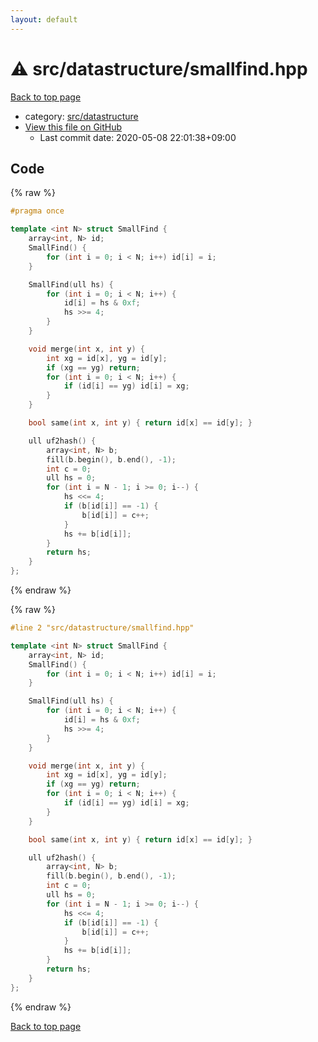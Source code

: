 ```yaml
---
layout: default
---
```


<!-- mathjax config similar to math.stackexchange -->
<script type="text/javascript" async
  src="https://cdnjs.cloudflare.com/ajax/libs/mathjax/2.7.5/MathJax.js?config=TeX-MML-AM_CHTML">
</script>
<script type="text/x-mathjax-config">
  MathJax.Hub.Config({
    TeX: { equationNumbers: { autoNumber: "AMS" }},
    tex2jax: {
      inlineMath: [ ['$','$'] ],
      processEscapes: true
    },
    "HTML-CSS": { matchFontHeight: false },
    displayAlign: "left",
    displayIndent: "2em"
  });
</script>

<script type="text/javascript" src="https://cdnjs.cloudflare.com/ajax/libs/jquery/3.4.1/jquery.min.js"></script>
<script src="https://cdn.jsdelivr.net/npm/jquery-balloon-js@1.1.2/jquery.balloon.min.js" integrity="sha256-ZEYs9VrgAeNuPvs15E39OsyOJaIkXEEt10fzxJ20+2I=" crossorigin="anonymous"></script>
<script type="text/javascript" src="../../../assets/js/copy-button.js"></script>
<link rel="stylesheet" href="../../../assets/css/copy-button.css" />


# :warning: src/datastructure/smallfind.hpp

<a href="../../../index.html">Back to top page</a>

* category: <a href="../../../index.html#057cdb199a48f765d2786c323ec11d3a">src/datastructure</a>
* <a href="{{ site.github.repository_url }}/blob/master/src/datastructure/smallfind.hpp">View this file on GitHub</a>
    - Last commit date: 2020-05-08 22:01:38+09:00




## Code

<a id="unbundled"></a>
{% raw %}
```cpp
#pragma once

template <int N> struct SmallFind {
    array<int, N> id;
    SmallFind() {
        for (int i = 0; i < N; i++) id[i] = i;
    }

    SmallFind(ull hs) {
        for (int i = 0; i < N; i++) {
            id[i] = hs & 0xf;
            hs >>= 4;
        }
    }

    void merge(int x, int y) {
        int xg = id[x], yg = id[y];
        if (xg == yg) return;
        for (int i = 0; i < N; i++) {
            if (id[i] == yg) id[i] = xg;
        }
    }

    bool same(int x, int y) { return id[x] == id[y]; }

    ull uf2hash() {
        array<int, N> b;
        fill(b.begin(), b.end(), -1);
        int c = 0;
        ull hs = 0;
        for (int i = N - 1; i >= 0; i--) {
            hs <<= 4;
            if (b[id[i]] == -1) {
                b[id[i]] = c++;
            }
            hs += b[id[i]];
        }
        return hs;
    }
};

```
{% endraw %}

<a id="bundled"></a>
{% raw %}
```cpp
#line 2 "src/datastructure/smallfind.hpp"

template <int N> struct SmallFind {
    array<int, N> id;
    SmallFind() {
        for (int i = 0; i < N; i++) id[i] = i;
    }

    SmallFind(ull hs) {
        for (int i = 0; i < N; i++) {
            id[i] = hs & 0xf;
            hs >>= 4;
        }
    }

    void merge(int x, int y) {
        int xg = id[x], yg = id[y];
        if (xg == yg) return;
        for (int i = 0; i < N; i++) {
            if (id[i] == yg) id[i] = xg;
        }
    }

    bool same(int x, int y) { return id[x] == id[y]; }

    ull uf2hash() {
        array<int, N> b;
        fill(b.begin(), b.end(), -1);
        int c = 0;
        ull hs = 0;
        for (int i = N - 1; i >= 0; i--) {
            hs <<= 4;
            if (b[id[i]] == -1) {
                b[id[i]] = c++;
            }
            hs += b[id[i]];
        }
        return hs;
    }
};

```
{% endraw %}

<a href="../../../index.html">Back to top page</a>

